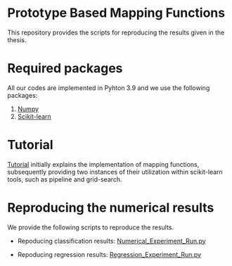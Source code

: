 # Prototype Based Mapping Functions

This repository provides the scripts for reproducing the results given in the thesis.


# Required packages

All our codes are implemented in Pyhton 3.9 and we use the following packages:

   1. [Numpy](https://numpy.org)
   2. [Scikit-learn](https://scikit-learn.org/stable/index.html)

   
# Tutorial

[Tutorial](./Tutorial.ipynb) initially explains the implementation of mapping functions, subsequently providing two instances of their utilization within scikit-learn tools, such as pipeline and grid-search.

# Reproducing the numerical results

We provide the following scripts to reproduce the results.

* Repoducing classification results: [Numerical_Experiment_Run.py](./Numerical_Experiment_Run.py) 

* Repoducing regression results: [Regression_Experiment_Run.py](./Regression_Experiment_Run.py)



       
     
    


